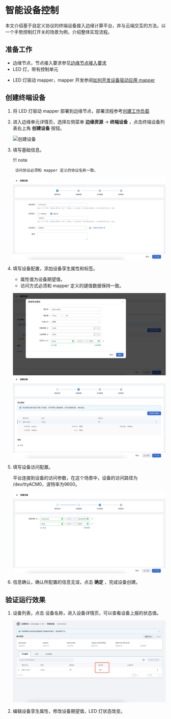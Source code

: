 # 智能设备控制

本文介绍基于自定义协议的终端设备接入边缘计算平台，并与云端交互的方法。以一个手势控制灯开关的场景为例，介绍整体实现流程。

## 准备工作

- 边缘节点，节点接入要求参见[边缘节点接入要求](../user-guide/node/join-rqmt.md)
- LED 灯，带有控制单元
<!-- - 手势识别模型应用 -->
- LED 灯驱动 mapper，mapper 开发参阅[如何开发设备驱动应用 mapper](./develop-device-mapper.md)

## 创建终端设备

1. 将 LED 灯驱动 mapper 部署到边缘节点，部署流程参考[创建工作负载](../user-guide/edge-app/create-app.md)

1. 进入边缘单元详情页，选择左侧菜单 __边缘资源__ -> __终端设备__ ，点击终端设备列表右上角 __创建设备__ 按钮。

    ![创建设备](https://docs.daocloud.io/daocloud-docs-images/docs/zh/docs/kant/images/create-device-01.png)

1. 填写基础信息。

    !!! note

        访问协议必须和 mapper 定义的协议名称一致。

     ![创建设备](../images/device-control-01.png)
    
1. 填写设备配置，添加设备孪生属性和标签。

    - 属性值为设备期望值。
    - 访问方式必须和 mapper 定义的键值数据保持一致。

    ![添加孪生属性](../images/device-control-02.png)
    ![设备配置](../images/device-control-03.png)

1. 填写设备访问配置。

    平台连接到设备的访问参数，在这个场景中，设备的访问路径为 /dev/ttyACM0，波特率为9600。

    ![访问配置](../images/device-control-04.png)

1. 信息确认，确认所配置的信息无误，点击 __确定__ ，完成设备创建。

<!-- ### 部署模型应用

1.  -->

## 验证运行效果

1. 设备列表，点击 设备名称，进入设备详情页，可以查看设备上报的状态值。

    ![设备详情](../images/device-control-05.png)

2. 编辑设备孪生属性，修改设备期望值，LED 灯状态改变。